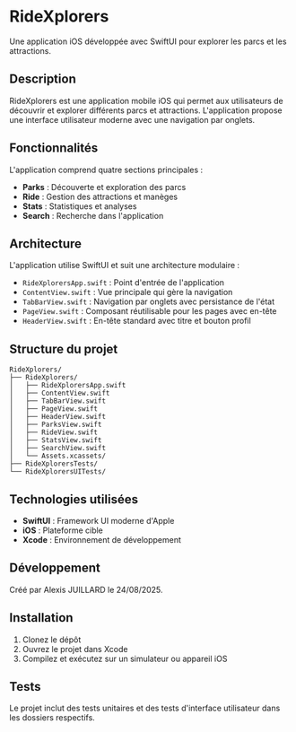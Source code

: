 # RideXplorers

Une application iOS développée avec SwiftUI pour explorer les parcs et les attractions.

## Description

RideXplorers est une application mobile iOS qui permet aux utilisateurs de découvrir et explorer différents parcs et attractions. L'application propose une interface utilisateur moderne avec une navigation par onglets.

## Fonctionnalités

L'application comprend quatre sections principales :

- **Parks** : Découverte et exploration des parcs
- **Ride** : Gestion des attractions et manèges
- **Stats** : Statistiques et analyses
- **Search** : Recherche dans l'application

## Architecture

L'application utilise SwiftUI et suit une architecture modulaire :

- `RideXplorersApp.swift` : Point d'entrée de l'application
- `ContentView.swift` : Vue principale qui gère la navigation
- `TabBarView.swift` : Navigation par onglets avec persistance de l'état
- `PageView.swift` : Composant réutilisable pour les pages avec en-tête
- `HeaderView.swift` : En-tête standard avec titre et bouton profil

## Structure du projet

```
RideXplorers/
├── RideXplorers/
│   ├── RideXplorersApp.swift
│   ├── ContentView.swift
│   ├── TabBarView.swift
│   ├── PageView.swift
│   ├── HeaderView.swift
│   ├── ParksView.swift
│   ├── RideView.swift
│   ├── StatsView.swift
│   ├── SearchView.swift
│   └── Assets.xcassets/
├── RideXplorersTests/
└── RideXplorersUITests/
```

## Technologies utilisées

- **SwiftUI** : Framework UI moderne d'Apple
- **iOS** : Plateforme cible
- **Xcode** : Environnement de développement

## Développement

Créé par Alexis JUILLARD le 24/08/2025.

## Installation

1. Clonez le dépôt
2. Ouvrez le projet dans Xcode
3. Compilez et exécutez sur un simulateur ou appareil iOS

## Tests

Le projet inclut des tests unitaires et des tests d'interface utilisateur dans les dossiers respectifs.
